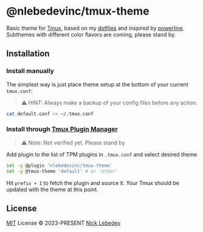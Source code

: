 # @nlebedevinc/tmux-theme
Basic theme for [Tmux][github-tmux], based on my [dotfiles][dotfiles] and inspired by [powerline][powerline]. Subthemes with different color flavors are coming, please stand by.

<!-- Picture is on the way -->

## Installation

### Install manually

The simplest way is just place theme setup at the bottom of your current `tmux.conf`:

> :warning: HINT: Always make a backup of your config files before any action.

```bash
cat default.conf >> ~/.tmux.conf
```

### Install through [Tmux Plugin Manager](https://github.com/tmux-plugins/tpm)

> :warning: Note: Not verified yet. Please stand by

Add plugin to the list of TPM plugins in `.tmux.conf` and select desired theme

```bash
set -g @plugin 'nlebedevinc/tmux-theme'
set -g @tmux-theme 'default' # or 'other'
```

Hit `prefix + I` to fetch the plugin and source it. Your Tmux should be updated with the theme at this point.

## License

[MIT](./LICENSE) License &copy; 2023-PRESENT [Nick Lebedev](https://github.com/nlebedevinc)

[github-tmux]: https://github.com/tmux/tmux
[dotfiles]: https://github.com/nlebedevinc/dotfiles
[powerline]: https://github.com/Lokaltog/powerline
